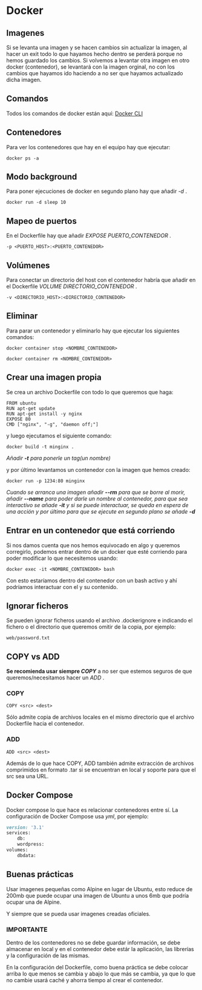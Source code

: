 # Docker

## Imagenes

Si se levanta una imagen y se hacen cambios sin actualizar la imagen, al hacer un exit todo lo que hayamos hecho dentro se perderá porque no hemos guardado los cambios. Si volvemos a levantar otra imagen en otro docker (contenedor), se levantará con la imagen orginal, no con los cambios que hayamos ido haciendo a no ser que hayamos actualizado dicha imagen.

## Comandos

Todos los comandos de docker están aquí: [Docker CLI][]

## Contenedores

Para ver los contenedores que hay en el equipo hay que ejecutar:

```docker ps -a```


## Modo background

Para poner ejecuciones de docker en segundo plano hay que añadir _-d_ .

```docker run -d sleep 10```

## Mapeo de puertos

En el Dockerfile hay que añadir _EXPOSE PUERTO_CONTENEDOR_ .

```-p <PUERTO_HOST>:<PUERTO_CONTENEDOR>```

## Volúmenes

Para conectar un directorio del host con el contenedor habría que añadir en el Dockerfile _VOLUME DIRECTORIO_CONTENEDOR_ .

```-v <DIRECTORIO_HOST>:<DIRECTORIO_CONTENEDOR>```

## Eliminar

Para parar un contenedor y eliminarlo hay que ejecutar los siguientes comandos:

```docker container stop <NOMBRE_CONTENEDOR>```

```docker container rm <NOMBRE_CONTENEDOR>```

## Crear una imagen propia

Se crea un archivo Dockerfile con todo lo que queremos que haga:

```docker
FROM ubuntu
RUN apt-get update
RUN apt-get install -y nginx
EXPOSE 80
CMD ["nginx", "-g", "daemon off;"]
```

 y luego ejecutamos el siguiente comando:

```docker build -t minginx .```

_Añadir **-t** para ponerle un tag(un nombre)_

y por último levantamos un contenedor con la imagen que hemos creado:

```docker run -p 1234:80 minginx```

_Cuando se arranca una imagen añadir **--rm** para que se borre al morir, añadir **--name** para poder darle un nombre al contenedor, para que sea interactivo se añade **-it** y si se puede interactuar, se queda en espera de una acción y por último para que se ejecute en segundo plano se añade **-d**_

## Entrar en un contenedor que está corriendo

Si nos damos cuenta que nos hemos equivocado en algo y queremos corregirlo, podemos entrar dentro de un docker que esté corriendo para poder modificar lo que necesitemos usando:

```docker exec -it <NOMBRE_CONTENEDOR> bash```

Con esto estaríamos dentro del contenedor con un bash activo y ahí podríamos interactuar con el y su contenido.

## Ignorar ficheros

Se pueden ignorar ficheros usando el archivo .dockerignore e indicando el fichero o el directorio que queremos omitir de la copia, por ejemplo:

```web/password.txt```

## COPY vs ADD

**Se recomienda usar siempre _COPY_** a no ser que estemos seguros de que queremos/necesitamos hacer un _ADD_ .

### COPY

```COPY <src> <dest>```

Sólo admite copia de archivos locales en el mismo directorio que el archivo Dockerfile hacia el contenedor.

### ADD

```ADD <src> <dest>```

Además de lo que hace COPY, ADD también admite extracción de archivos comprimidos en formato .tar si se encuentran en local y soporte para que el src sea una URL.

## Docker Compose

Docker compose lo que hace es relacionar contenedores entre sí. La configuración de Docker Compose usa _yml_, por ejemplo:

```ruby
version: '3.1'
services:
    db:
    wordpress:
volumes:
    dbdata:
```

## Buenas prácticas

Usar imagenes pequeñas como Alpine en lugar de Ubuntu, esto reduce de 200mb que puede ocupar una imagen de Ubuntu a unos 6mb que podría ocupar una de Alpine.

Y siempre que se pueda usar imagenes creadas oficiales.

### IMPORTANTE

Dentro de los contenedores no se debe guardar información, se debe almacenar en local y en el contenedor debe estár la aplicación, las librerías y la configuración de las mismas.

En la configuración del Dockerfile, como buena práctica se debe colocar arriba lo que menos se cambia y abajo lo que más se cambia, ya que lo que no cambie usará caché y ahorra tiempo al crear el contenedor.

[Docker CLI]: https://docs.docker.com/engine/reference/commandline/docker/
